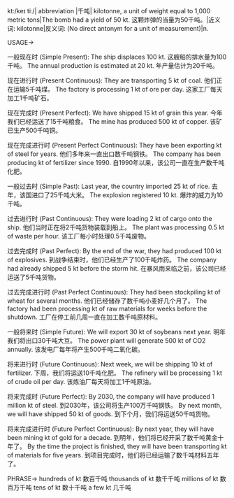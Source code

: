 kt:/keɪ tiː/| abbreviation |千吨| kilotonne, a unit of weight equal to 1,000 metric tons|The bomb had a yield of 50 kt. 这颗炸弹的当量为50千吨。|近义词: kilotonne|反义词:  (No direct antonym for a unit of measurement)|n.

USAGE->

一般现在时 (Simple Present):
The ship displaces 100 kt.  这艘船的排水量为100千吨。
The annual production is estimated at 20 kt.  年产量估计为20千吨。

现在进行时 (Present Continuous):
They are transporting 5 kt of coal. 他们正在运输5千吨煤。
The factory is processing 1 kt of ore per day.  这家工厂每天加工1千吨矿石。

现在完成时 (Present Perfect):
We have shipped 15 kt of grain this year.  今年我们已经运送了15千吨粮食。
The mine has produced 500 kt of copper.  该矿已生产500千吨铜。

现在完成进行时 (Present Perfect Continuous):
They have been exporting kt of steel for years. 他们多年来一直出口数千吨钢铁。
The company has been producing kt of fertilizer since 1990. 自1990年以来，该公司一直在生产数千吨化肥。


一般过去时 (Simple Past):
Last year, the country imported 25 kt of rice. 去年，该国进口了25千吨大米。
The explosion registered 10 kt.  爆炸的威力为10千吨。


过去进行时 (Past Continuous):
They were loading 2 kt of cargo onto the ship. 他们当时正在将2千吨货物装载到船上。
The plant was processing 0.5 kt of waste per hour.  该工厂每小时处理0.5千吨废物。


过去完成时 (Past Perfect):
By the end of the war, they had produced 100 kt of explosives. 到战争结束时，他们已经生产了100千吨炸药。
The company had already shipped 5 kt before the storm hit.  在暴风雨来临之前，该公司已经运送了5千吨货物。

过去完成进行时 (Past Perfect Continuous):
They had been stockpiling kt of wheat for several months.  他们已经储存了数千吨小麦好几个月了。
The factory had been processing kt of raw materials for weeks before the shutdown.  工厂在停工前几周一直在加工数千吨原材料。


一般将来时 (Simple Future):
We will export 30 kt of soybeans next year. 明年我们将出口30千吨大豆。
The power plant will generate 500 kt of CO2 annually.  该发电厂每年将产生500千吨二氧化碳。

将来进行时 (Future Continuous):
Next week, we will be shipping 10 kt of fertilizer. 下周，我们将运送10千吨化肥。
The refinery will be processing 1 kt of crude oil per day.  该炼油厂每天将加工1千吨原油。

将来完成时 (Future Perfect):
By 2030, the company will have produced 1 million kt of steel. 到2030年，该公司将生产100万千吨钢铁。
By next month, we will have shipped 50 kt of goods.  到下个月，我们将运送50千吨货物。

将来完成进行时 (Future Perfect Continuous):
By next year, they will have been mining kt of gold for a decade.  到明年，他们将已经开采了数千吨黄金十年了。
By the time the project is finished, they will have been transporting kt of materials for five years.  到项目完成时，他们将已经运输了数千吨材料五年了。


PHRASE->
hundreds of kt  数百千吨
thousands of kt 数千千吨
millions of kt 数百万千吨
tens of kt 数十千吨
a few kt 几千吨
